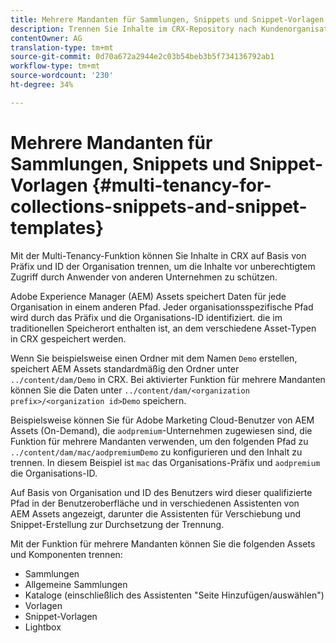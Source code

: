 ```yaml
---
title: Mehrere Mandanten für Sammlungen, Snippets und Snippet-Vorlagen
description: Trennen Sie Inhalte im CRX-Repository nach Kundenorganisation, um unbefugten Zugriff zu verhindern.
contentOwner: AG
translation-type: tm+mt
source-git-commit: 0d70a672a2944e2c03b54beb3b5f734136792ab1
workflow-type: tm+mt
source-wordcount: '230'
ht-degree: 34%

---
```



# Mehrere Mandanten für Sammlungen, Snippets und Snippet-Vorlagen {#multi-tenancy-for-collections-snippets-and-snippet-templates}

Mit der Multi-Tenancy-Funktion können Sie Inhalte in CRX auf Basis von Präfix und ID der Organisation trennen, um die Inhalte vor unberechtigtem Zugriff durch Anwender von anderen Unternehmen zu schützen.

Adobe Experience Manager (AEM) Assets speichert Daten für jede Organisation in einem anderen Pfad. Jeder organisationsspezifische Pfad wird durch das Präfix und die Organisations-ID identifiziert.
die im traditionellen Speicherort enthalten ist, an dem verschiedene Asset-Typen in CRX gespeichert werden.

Wenn Sie beispielsweise einen Ordner mit dem Namen `Demo` erstellen, speichert AEM Assets standardmäßig den Ordner unter `../content/dam/Demo` in CRX. Bei aktivierter Funktion für mehrere Mandanten können Sie die Daten unter `../content/dam/<organization prefix>/<organization id>Demo` speichern.

Beispielsweise können Sie für Adobe Marketing Cloud-Benutzer von AEM Assets (On-Demand), die `aodpremium`-Unternehmen zugewiesen sind, die Funktion für mehrere Mandanten verwenden, um den folgenden Pfad zu `../content/dam/mac/aodpremiumDemo` zu konfigurieren und den Inhalt zu trennen. In diesem Beispiel ist `mac` das Organisations-Präfix und `aodpremium` die Organisations-ID.

Auf Basis von Organisation und ID des Benutzers wird dieser qualifizierte Pfad in der Benutzeroberfläche und in verschiedenen Assistenten von AEM Assets angezeigt, darunter die Assistenten für Verschiebung und Snippet-Erstellung zur Durchsetzung der Trennung.

Mit der Funktion für mehrere Mandanten können Sie die folgenden Assets und Komponenten trennen:

* Sammlungen
* Allgemeine Sammlungen
* Kataloge (einschließlich des Assistenten &quot;Seite Hinzufügen/auswählen&quot;)
* Vorlagen
* Snippet-Vorlagen
* Lightbox
